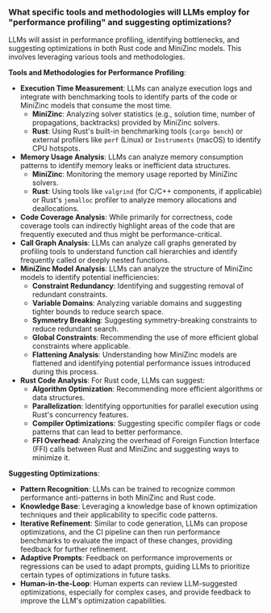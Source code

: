 ### What specific tools and methodologies will LLMs employ for "performance profiling" and suggesting optimizations?

LLMs will assist in performance profiling, identifying bottlenecks, and suggesting optimizations in both Rust code and MiniZinc models. This involves leveraging various tools and methodologies.

**Tools and Methodologies for Performance Profiling**:

*   **Execution Time Measurement**: LLMs can analyze execution logs and integrate with benchmarking tools to identify parts of the code or MiniZinc models that consume the most time.
    *   **MiniZinc**: Analyzing solver statistics (e.g., solution time, number of propagations, backtracks) provided by MiniZinc solvers.
    *   **Rust**: Using Rust's built-in benchmarking tools (`cargo bench`) or external profilers like `perf` (Linux) or `Instruments` (macOS) to identify CPU hotspots.
*   **Memory Usage Analysis**: LLMs can analyze memory consumption patterns to identify memory leaks or inefficient data structures.
    *   **MiniZinc**: Monitoring the memory usage reported by MiniZinc solvers.
    *   **Rust**: Using tools like `valgrind` (for C/C++ components, if applicable) or Rust's `jemalloc` profiler to analyze memory allocations and deallocations.
*   **Code Coverage Analysis**: While primarily for correctness, code coverage tools can indirectly highlight areas of the code that are frequently executed and thus might be performance-critical.
*   **Call Graph Analysis**: LLMs can analyze call graphs generated by profiling tools to understand function call hierarchies and identify frequently called or deeply nested functions.
*   **MiniZinc Model Analysis**: LLMs can analyze the structure of MiniZinc models to identify potential inefficiencies:
    *   **Constraint Redundancy**: Identifying and suggesting removal of redundant constraints.
    *   **Variable Domains**: Analyzing variable domains and suggesting tighter bounds to reduce search space.
    *   **Symmetry Breaking**: Suggesting symmetry-breaking constraints to reduce redundant search.
    *   **Global Constraints**: Recommending the use of more efficient global constraints where applicable.
    *   **Flattening Analysis**: Understanding how MiniZinc models are flattened and identifying potential performance issues introduced during this process.
*   **Rust Code Analysis**: For Rust code, LLMs can suggest:
    *   **Algorithm Optimization**: Recommending more efficient algorithms or data structures.
    *   **Parallelization**: Identifying opportunities for parallel execution using Rust's concurrency features.
    *   **Compiler Optimizations**: Suggesting specific compiler flags or code patterns that can lead to better performance.
    *   **FFI Overhead**: Analyzing the overhead of Foreign Function Interface (FFI) calls between Rust and MiniZinc and suggesting ways to minimize it.

**Suggesting Optimizations**:

*   **Pattern Recognition**: LLMs can be trained to recognize common performance anti-patterns in both MiniZinc and Rust code.
*   **Knowledge Base**: Leveraging a knowledge base of known optimization techniques and their applicability to specific code patterns.
*   **Iterative Refinement**: Similar to code generation, LLMs can propose optimizations, and the CI pipeline can then run performance benchmarks to evaluate the impact of these changes, providing feedback for further refinement.
*   **Adaptive Prompts**: Feedback on performance improvements or regressions can be used to adapt prompts, guiding LLMs to prioritize certain types of optimizations in future tasks.
*   **Human-in-the-Loop**: Human experts can review LLM-suggested optimizations, especially for complex cases, and provide feedback to improve the LLM's optimization capabilities.